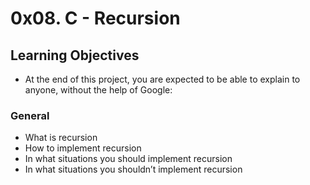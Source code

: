 # 0x08. C - Recursion

## Learning Objectives
* At the end of this project, you are expected to be able to explain to anyone, without the help of Google:

### General
* What is recursion
* How to implement recursion
* In what situations you should implement recursion
* In what situations you shouldn’t implement recursion
